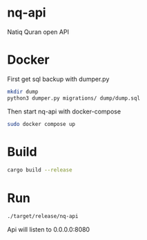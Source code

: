 # nq-api

Natiq Quran open API

# Docker

First get sql backup with dumper.py

```bash
mkdir dump
python3 dumper.py migrations/ dump/dump.sql
```

Then start nq-api with docker-compose

```bash
sudo docker compose up
```

# Build

```bash
cargo build --release
```

# Run

```bash
./target/release/nq-api
```

Api will listen to 0.0.0.0:8080
